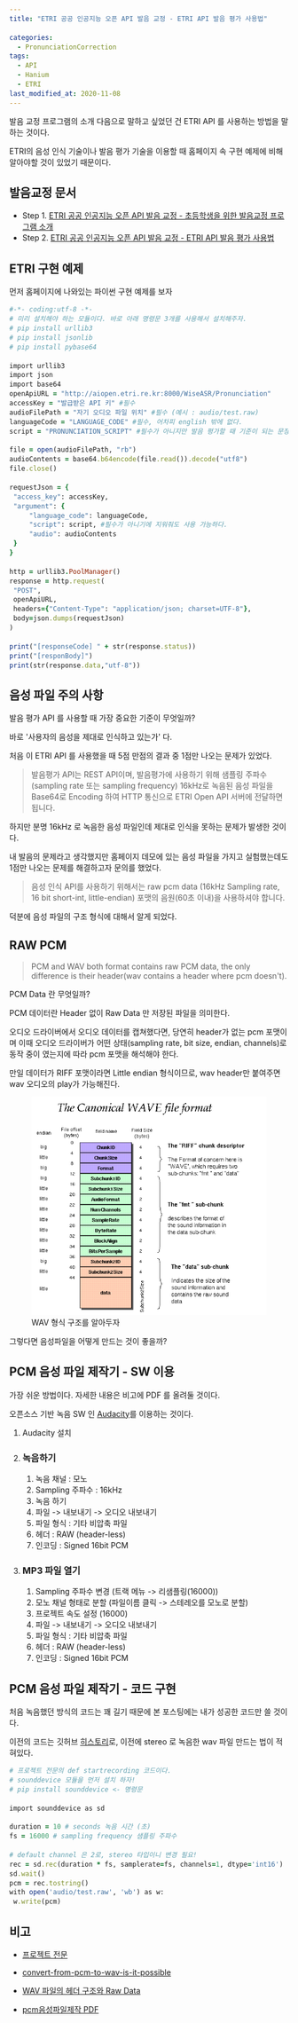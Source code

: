 ```yaml
---
title: "ETRI 공공 인공지능 오픈 API 발음 교정 - ETRI API 발음 평가 사용법"

categories:
  - PronunciationCorrection
tags: 
  - API
  - Hanium
  - ETRI
last_modified_at: 2020-11-08
---
```


발음 교정 프로그램의 소개 다음으로 말하고 싶었던 건 ETRI API 를 사용하는 방법을 말하는 것이다.

ETRI의 음성 인식 기술이나 발음 평가 기술을 이용할 때 홈페이지 속 구현 예제에 비해 알아야할 것이 있었기 때문이다.


## 발음교정 문서

   * Step 1. [ETRI 공공 인공지능 오픈 API 발음 교정 - 초등학생을 위한 발음교정 프로그램 소개](https://jee00609.github.io/pronunciationcorrection/pronunciationCorrection/)
   * Step 2. [ETRI 공공 인공지능 오픈 API 발음 교정 - ETRI API 발음 평가 사용법](https://jee00609.github.io/pronunciationcorrection/pronunciationCorrection-ETRIAPI-Error/)

## ETRI 구현 예제

먼저 홈페이지에 나와있는 파이썬 구현 예제를 보자

   ```ruby
#-*- coding:utf-8 -*-
# 미리 설치해야 하는 모듈이다. 바로 아래 명령문 3개를 사용해서 설치해주자.
# pip install urllib3
# pip install jsonlib
# pip install pybase64

import urllib3
import json
import base64
openApiURL = "http://aiopen.etri.re.kr:8000/WiseASR/Pronunciation"
accessKey = "발급받은 API 키" #필수
audioFilePath = "자기 오디오 파일 위치" #필수 (예시 : audio/test.raw)
languageCode = "LANGUAGE_CODE" #필수, 어차피 english 밖에 없다.
script = "PRONUNCIATION_SCRIPT" #필수가 아니지만 발음 평가할 때 기준이 되는 문장을 의미한다.
 
file = open(audioFilePath, "rb")
audioContents = base64.b64encode(file.read()).decode("utf8")
file.close()
 
requestJson = {
    "access_key": accessKey,
    "argument": {
        "language_code": languageCode,
        "script": script, #필수가 아니기에 지워줘도 사용 가능하다.
        "audio": audioContents
    }
}
 
http = urllib3.PoolManager()
response = http.request(
    "POST",
    openApiURL,
    headers={"Content-Type": "application/json; charset=UTF-8"},
    body=json.dumps(requestJson)
)
 
print("[responseCode] " + str(response.status))
print("[responBody]")
print(str(response.data,"utf-8"))
   ```

## 음성 파일 주의 사항

발음 평가 API 를 사용할 때 가장 중요한 기준이 무엇일까?

바로 '사용자의 음성을 제대로 인식하고 있는가' 다.

처음 이 ETRI API 를 사용했을 때 5점 만점의 결과 중 1점만 나오는 문제가 있었다.

> 발음평가 API는 REST API이며, 발음평가에 사용하기 위해 샘플링 주파수(sampling rate 또는 sampling frequency) 16kHz로 녹음된 음성 파일을 Base64로 Encoding 하여 HTTP 통신으로 ETRI Open API 서버에 전달하면 됩니다. 

하지만 분명 16kHz 로 녹음한 음성 파일인데 제대로 인식을 못하는 문제가 발생한 것이다.

내 발음의 문제라고 생각했지만 홈페이지 데모에 있는 음성 파일을 가지고 실험했는데도 1점만 나오는 문제를 해결하고자 문의를 했었다.

> 음성 인식 API를 사용하기 위해서는 raw pcm data (16kHz Sampling rate, 16 bit short-int, little-endian) 포맷의 음원(60초 이내)을 사용하셔야 합니다.

덕분에 음성 파일의 구조 형식에 대해서 알게 되었다.

## RAW PCM

> PCM and WAV both format contains raw PCM data, the only difference is their header(wav contains a header where pcm doesn't).

PCM Data 란 무엇일까? 

PCM 데이터란 Header 없이 Raw Data 만 저장된 파일을 의미한다.

오디오 드라이버에서 오디오 데이터를 캡쳐했다면, 당연히 header가 없는 pcm 포맷이며 이때 오디오 드라이버가 어떤 상태(sampling rate, bit size, endian, channels)로 동작 중이 였는지에 따라 pcm 포맷을 해석해야 한다.

만일 데이터가 RIFF 포맷이라면 Little endian 형식이므로, wav header만 붙여주면 wav 오디오의 play가 가능해진다.

<figure class="align-center">
  <img src="/assets/images/2020-11-08-wav.jpg"/>
  <figcaption>WAV 형식 구조를 알아두자</figcaption>
</figure>

그렇다면 음성파일을 어떻게 만드는 것이 좋을까?

## PCM 음성 파일 제작기 - SW 이용

가장 쉬운 방법이다. 자세한 내용은 비고에 PDF 를 올려둘 것이다.

오픈소스 기반 녹음 SW 인 [Audacity](https://www.audacityteam.org/)를 이용하는 것이다.

   1. Audacity 설치

   2. ### 녹음하기
      1. 녹음 채널 : 모노
      2. Sampling 주파수 : 16kHz
      3. 녹음 하기
      4. 파일 -> 내보내기 -> 오디오 내보내기
      5. 파일 형식 : 기타 비압축 파일
      6. 헤더 : RAW (header-less)
      7. 인코딩 : Signed 16bit PCM

   3. ### MP3 파일 열기
      1. Sampling 주파수 변경 (트랙 메뉴 -> 리샘플링(16000))
      2. 모노 채널 형태로 분할 (파일이름 클릭 -> 스테레오를 모노로 분할)
      3. 프로젝트 속도 설정 (16000)
      4. 파일 -> 내보내기 -> 오디오 내보내기
      5. 파일 형식 : 기타 비압축 파일
      6. 헤더 : RAW (header-less)
      7. 인코딩 : Signed 16bit PCM

## PCM 음성 파일 제작기 - 코드 구현

처음 녹음했던 방식의 코드는 꽤 길기 때문에 본 포스팅에는 내가 성공한 코드만 쓸 것이다.

이전의 코드는 깃허브 [히스토리](https://github.com/jee00609/Hanium_2020/commit/2668759b951123d3136670c5291ccd787b27ac20#diff-fccffd78ed617d9fa908a4bdde6beb2db98912d02f0a5294109c3341f57e75ad)로, 이전에 stereo 로 녹음한 wav 파일 만드는 법이 적혀있다.

   ```ruby
# 프로젝트 전문의 def startrecording 코드이다.
# sounddevice 모듈을 먼저 설치 하자!
# pip install sounddevice <- 명령문

import sounddevice as sd

duration = 10 # seconds 녹음 시간 (초)
fs = 16000 # sampling frequency 샘플링 주파수

# default channel 은 2로, stereo 타입이니 변경 필요!
rec = sd.rec(duration * fs, samplerate=fs, channels=1, dtype='int16')
sd.wait()
pcm = rec.tostring()
with open('audio/test.raw', 'wb') as w:
    w.write(pcm)
   ```

## 비고

   * [프로젝트 전문](https://github.com/jee00609/Pronunciation_Correction)

   * [convert-from-pcm-to-wav-is-it-possible](https://stackoverflow.com/questions/21131595/convert-from-pcm-to-wav-is-it-possible)

   * [WAV 파일의 헤더 구조와 Raw Data](https://anythingcafe.tistory.com/2)

   * [pcm음성파일제작 PDF](http://aiopen.etri.re.kr/data/pcm%EC%9D%8C%EC%84%B1%ED%8C%8C%EC%9D%BC%EC%A0%9C%EC%9E%91.pdf)